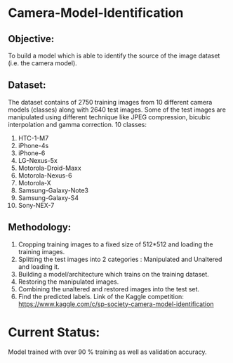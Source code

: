 # Camera-Model-Identification
## Objective:  
To build a model which is able to identify the source of the image dataset (i.e. the camera model). 
## Dataset:  
The dataset contains of 2750 training images from 10 different camera models (classes) along with 2640 test images. Some of the test images are manipulated using different technique like JPEG compression, bicubic interpolation and gamma correction. 
10 classes:
1. HTC-1-M7
2. iPhone-4s
3. iPhone-6
4. LG-Nexus-5x
5. Motorola-Droid-Maxx
6. Motorola-Nexus-6
7. Motorola-X
8. Samsung-Galaxy-Note3
9. Samsung-Galaxy-S4
10. Sony-NEX-7
## Methodology:
1.	Cropping training images to a fixed size of 512*512 and loading the training images.
2.	Splitting the test images into 2 categories : Manipulated and Unaltered and loading it.
3.	Building a model/architecture which trains on the training dataset.
4.	Restoring the manipulated images.
5.	Combining the unaltered and restored images into the test set.
6.	Find the predicted labels.
Link of the Kaggle competition: https://www.kaggle.com/c/sp-society-camera-model-identification
# Current Status: 
Model trained with over 90 % training as well as validation accuracy. 
